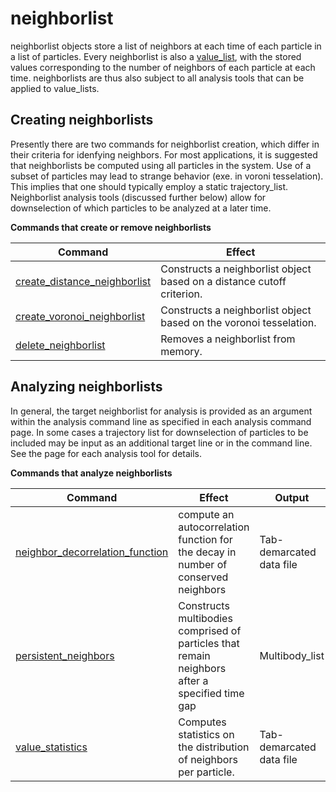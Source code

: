<h1>neighborlist</h1>

neighborlist objects store a list of neighbors at each time of each particle in a list of particles. Every neighborlist is also a [value_list](value_list.md), with the stored values corresponding to the number of neighbors of each particle at each time. neighborlists are thus also subject to all analysis tools that can be applied to value_lists.

<h2>Creating neighborlists</h2>

Presently there are two commands for neighborlist creation, which differ in their criteria for idenfying neighbors. For most applications, it is suggested that neighborlists be computed using all particles in the system. Use of a subset of particles may lead to strange behavior (exe. in voroni tesselation). This implies that one should typically employ a static trajectory_list. Neighborlist analysis tools (discussed further below) allow for downselection of which particles to be analyzed at a later time.

**Commands that create or remove neighborlists**

| Command | Effect |
|----------|----------|
| [create\_distance\_neighborlist](create_distance_neighborlist.md) | Constructs a neighborlist object based on a distance cutoff criterion. | 
| [create\_voronoi\_neighborlist](create_voronoi_neighborlist.md) | Constructs a neighborlist object based on the voronoi tesselation. |
| [delete\_neighborlist](delete_neighborlist.md) | Removes a neighborlist from memory. |

<h2>Analyzing neighborlists</h2>

In general, the target neighborlist for analysis is provided as an argument within the analysis command line as specified in each analysis command page. In some cases a trajectory list for downselection of particles to be included may be input as an additional target line or in the command line. See the page for each analysis tool for details.

**Commands that analyze neighborlists**

| Command | Effect | Output |
|----------|----------|----------|
| [neighbor_decorrelation_function](neighbor_decorrelation_function.md) | compute an autocorrelation function for the decay in number of conserved neighbors | Tab-demarcated data file |
| [persistent\_neighbors](persistent_neighbors.md) | Constructs multibodies comprised of particles that remain neighbors after a specified time gap | Multibody_list|
| [value\_statistics](value_statistics.md) | Computes statistics on the distribution of neighbors per particle. | Tab-demarcated data file |
